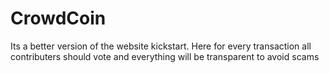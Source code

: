 # CrowdCoin
Its a better version of the website kickstart. Here for every transaction all contributers should vote and everything will be transparent to avoid scams
